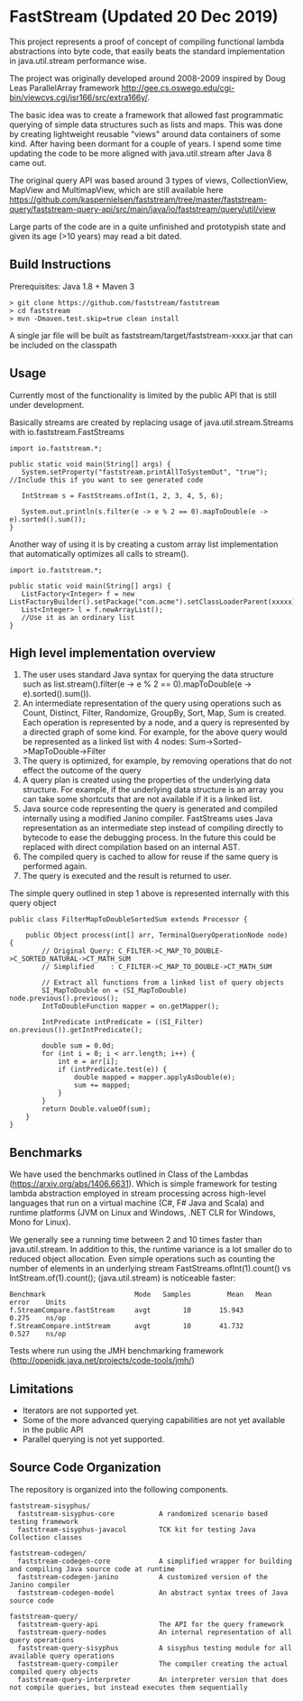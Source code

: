 # FastStream (Updated 20 Dec 2019)
This project represents a proof of concept of compiling functional lambda abstractions into byte code, that easily beats the standard implementation in java.util.stream performance wise.

The project was originally developed around 2008-2009 inspired by Doug Leas ParallelArray framework http://gee.cs.oswego.edu/cgi-bin/viewcvs.cgi/jsr166/src/extra166y/. 

The basic idea was to create a framework that allowed fast programmatic querying of simple data structures such as lists and maps. This was done by creating lightweight reusable "views" around data containers of some kind.
After having been dormant for a couple of years. I spend some time updating the code to be more aligned with java.util.stream after Java 8 came out.

The original query API was based around 3 types of views, CollectionView, MapView and MultimapView, which are still available here
https://github.com/kaspernielsen/faststream/tree/master/faststream-query/faststream-query-api/src/main/java/io/faststream/query/util/view

Large parts of the code are in a quite unfinished and prototypish state and given its age (>10 years) may read a bit dated.

Build Instructions
-------------------------------------------------------------------------------
Prerequisites: Java 1.8 + Maven 3
~~~~
> git clone https://github.com/faststream/faststream
> cd faststream
> mvn -Dmaven.test.skip=true clean install 
~~~~
A single jar file will be built as faststream/target/faststream-xxxx.jar that can be included on the classpath


Usage
-------------------------------------------------------------------------------
Currently most of the functionality is limited by the public API that is still under development.

Basically streams are created by replacing usage of java.util.stream.Streams with io.faststream.FastStreams
~~~~
import io.faststream.*;

public static void main(String[] args) {
   System.setProperty("faststream.printAllToSystemOut", "true"); //Include this if you want to see generated code

   IntStream s = FastStreams.ofInt(1, 2, 3, 4, 5, 6);

   System.out.println(s.filter(e -> e % 2 == 0).mapToDouble(e -> e).sorted().sum());
}
~~~~

Another way of using it is by creating a custom array list implementation that automatically optimizes all calls to stream().
~~~~
import io.faststream.*;

public static void main(String[] args) {
   ListFactory<Integer> f = new ListFactoryBuilder().setPackage("com.acme").setClassLoaderParent(xxxxx).build();
   List<Integer> l = f.newArrayList();
   //Use it as an ordinary list    
}
~~~~


High level implementation overview
-------------------------------------------------------------------------------
1) The user uses standard Java syntax for querying the data structure such as list.stream().filter(e -> e % 2 == 0).mapToDouble(e -> e).sorted().sum()).
2) An intermediate representation of the query using operations such as Count, Distinct, Filter, Randomize, GroupBy, Sort, Map, Sum is created. Each operation is represented by a node, and a query is represented by a directed graph of some kind. For example, for the above query would be represented as a linked list with 4 nodes: Sum->Sorted->MapToDouble->Filter 
3) The query is optimized, for example, by removing operations that do not effect the outcome of the query
4) A query plan is created using the properties of the underlying data structure. For example, if the underlying data structure is an array you can take some shortcuts that are not available if it is a linked list.
5) Java source code representing the query is generated and compiled internally using a modified Janino compiler. FastStreams uses Java representation as an intermediate step instead of compiling directly to bytecode to ease the debugging process. In the future this could be replaced with direct compilation  based on an internal AST.
6) The compiled query is cached to allow for reuse if the same query is performed again.
7) The query is executed and the result is returned to user.

The simple query outlined in step 1 above is represented internally with this query object
~~~~
public class FilterMapToDoubleSortedSum extends Processor {

    public Object process(int[] arr, TerminalQueryOperationNode node) {
        // Original Query: C_FILTER->C_MAP_TO_DOUBLE->C_SORTED_NATURAL->CT_MATH_SUM
        // Simplified    : C_FILTER->C_MAP_TO_DOUBLE->CT_MATH_SUM
        
        // Extract all functions from a linked list of query objects
        SI_MapToDouble on = (SI_MapToDouble) node.previous().previous();
        IntToDoubleFunction mapper = on.getMapper();
        
        IntPredicate intPredicate = ((SI_Filter) on.previous()).getIntPredicate();
        
        double sum = 0.0d;
        for (int i = 0; i < arr.length; i++) {
            int e = arr[i];
            if (intPredicate.test(e)) {
                double mapped = mapper.applyAsDouble(e);
                sum += mapped;
            }
        }
        return Double.valueOf(sum);
    }
}
~~~~


Benchmarks
-------------------------------------------------------------------------------
We have used the benchmarks outlined in Class of the Lambdas (https://arxiv.org/abs/1406.6631).
Which is simple framework for testing lambda abstraction employed in stream processing across 
high-level languages that run on a virtual machine (C#, F# Java and Scala) and runtime platforms 
(JVM on Linux and Windows, .NET CLR for Windows, Mono for Linux).

We generally see a running time between 2 and 10 times faster than java.util.stream.
In addition to this, the runtime variance is a lot smaller do to reduced object allocation.
Even simple operations such as counting the number of elements in an underlying stream
FastStreams.ofInt(1).count() vs IntStream.of(1).count(); (java.util.stream) is noticeable faster:

~~~~
Benchmark                      Mode   Samples         Mean   Mean error    Units
f.StreamCompare.fastStream     avgt        10       15.943        0.275    ns/op
f.StreamCompare.intStream      avgt        10       41.732        0.527    ns/op
~~~~

Tests where run using the JMH benchmarking framework (http://openjdk.java.net/projects/code-tools/jmh/)


Limitations
-------------------------------------------------------------------------------
  * Iterators are not supported yet.
  * Some of the more advanced querying capabilities are not yet available in the public API
  * Parallel querying is not yet supported.


Source Code Organization
-------------------------------------------------------------------------------
The repository is organized into the following components.
~~~~
faststream-sisyphus/
  faststream-sisyphus-core           A randomized scenario based testing framework
  faststream-sisyphus-javacol        TCK kit for testing Java Collection classes

faststream-codegen/
  faststream-codegen-core            A simplified wrapper for building and compiling Java source code at runtime
  faststream-codegen-janino          A customized version of the Janino compiler
  faststream-codegen-model           An abstract syntax trees of Java source code

faststream-query/
  faststream-query-api               The API for the query framework
  faststream-query-nodes             An internal representation of all query operations
  faststream-query-sisyphus          A sisyphus testing module for all available query operations 
  faststream-query-compiler          The compiler creating the actual compiled query objects
  faststream-query-interpreter       An interpreter version that does not compile queries, but instead executes them sequentially
~~~~
